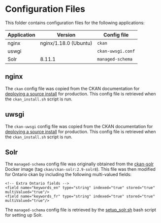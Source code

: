 # Configuration Files

This folder contains configuration files for the following applications:

| Application | Version     |Config file |
| ----------- | ----------- |----------- |
| nginx       | nginx/1.18.0 (Ubuntu)    |`ckan`|
| uswgi       |     |`ckan-uwsgi.conf`|
| Solr        | 8.11.1      |`managed-schema`|

## nginx
The `ckan` config file was copied from the CKAN documentation for [deploying a source install](https://docs.ckan.org/en/2.9/maintaining/installing/deployment.html#create-the-nginx-config-file) for production. This config file is retrieved when the `ckan_install.sh` script is run.

## uwsgi
The `ckan-uwsgi` config file was copied from the CKAN documentation for [deploying a source install](https://docs.ckan.org/en/2.9/maintaining/installing/deployment.html#id2) for production. This config file is retrieved when the `ckan_install.sh` script is run.


## Solr

The `managed-schema` config file was originally obtained from the [ckan-solr](https://github.com/ckan/ckan-solr) Docker image (tag `ckan/ckan-solr:2.9-solr8`). This file was then modified for Ontario ckan by including the following multi-valued fields:
```
<!-- Extra Ontario fields -->
<field name="keywords_en" type="string" indexed="true" stored="true" multiValued="true"/>
<field name="keywords_fr" type="string" indexed="true" stored="true" multiValued="true"/>

```

The `managed-schema` config file is retrieved by the [setup_solr.sh](https://github.com/ongov/ckanext-ontario_theme/blob/solr8/scripts/setup_solr.sh) bash script for setting up Solr.   

